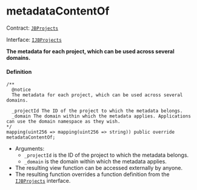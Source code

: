 # metadataContentOf

Contract: [`JBProjects`](/dev/api/v2/contracts/jbprojects/README.md)

Interface: [`IJBProjects`](/dev/api/v2/interfaces/ijbprojects.md)

**The metadata for each project, which can be used across several domains.**

#### Definition

```
/** 
  @notice 
  The metadata for each project, which can be used across several domains.

  _projectId The ID of the project to which the metadata belongs.
  _domain The domain within which the metadata applies. Applications can use the domain namespace as they wish.
*/
mapping(uint256 => mapping(uint256 => string)) public override metadataContentOf;
```

* Arguments:
  * `_projectId` is the ID of the project to which the metadata belongs.
  * `_domain` is the domain within which the metadata applies.
* The resulting view function can be accessed externally by anyone.
* The resulting function overrides a function definition from the [`IJBProjects`](/dev/api/v2/interfaces/ijbprojects.md) interface.
